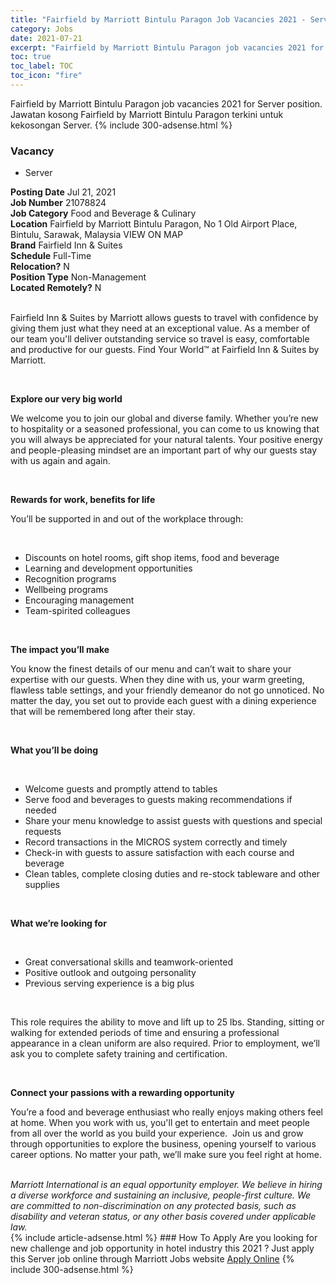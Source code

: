 ```yaml
---
title: "Fairfield by Marriott Bintulu Paragon Job Vacancies 2021 - Server" 
category: Jobs 
date: 2021-07-21 
excerpt: "Fairfield by Marriott Bintulu Paragon job vacancies 2021 for Server position. Jawatan kosong Fairfield by Marriott Bintulu Paragon terkini untuk kekosongan Server." 
toc: true 
toc_label: TOC 
toc_icon: "fire" 
--- 
```


Fairfield by Marriott Bintulu Paragon job vacancies 2021 for Server position. Jawatan kosong Fairfield by Marriott Bintulu Paragon terkini untuk kekosongan Server. 
{% include 300-adsense.html %} 
### Vacancy 
- Server 
<div><div><b>Posting Date</b> Jul 21, 2021<br><b>Job Number</b> 21078824<br><b>Job Category</b> Food and Beverage &amp; Culinary<br><b>Location</b> Fairfield by Marriott Bintulu Paragon, No 1 Old Airport Place, Bintulu, Sarawak, Malaysia VIEW ON MAP<br><b>Brand</b> Fairfield Inn &amp; Suites<br><b>Schedule</b> Full-Time<br><b>Relocation?</b> N<br><b>Position Type</b> Non-Management<br><b>Located Remotely?</b> N<br><br><p>Fairfield Inn &amp; Suites by Marriott allows guests to travel with confidence by giving them just what they need at an exceptional value. As a member of our team you'll deliver outstanding service so travel is easy, comfortable and productive for our guests. Find Your World&#8482; at Fairfield Inn &amp; Suites by Marriott.</p><br></div><div> <p><strong>Explore our very big world</strong></p> <p>We welcome you to join our global and diverse family. Whether you&#8217;re new to hospitality or a seasoned professional, you can come to us knowing that you will always be appreciated for your natural talents. Your positive energy and people-pleasing mindset are an important part of why our guests stay with us again and again.</p> <p>&#160;</p> <p><strong>Rewards for work, benefits for life</strong></p> <p>You&#8217;ll be supported in and out of the workplace through:</p> <p>&#160;</p> <ul> <li>Discounts on hotel rooms, gift shop items, food and beverage</li> <li>Learning and development opportunities</li> <li>Recognition programs</li> <li>Wellbeing programs</li> <li>Encouraging management</li> <li>Team-spirited colleagues</li> </ul> <p>&#160;</p> <p><strong>The impact you&#8217;ll make&#160;</strong></p> <p>You know the finest details of our menu and can&#8217;t wait to share your expertise with our guests. When they dine with us, your warm greeting, flawless table settings, and your friendly demeanor do not go unnoticed. No matter the day, you set out to provide each guest with a dining experience that will be remembered long after their stay<em>.&#160;&#160;&#160;</em></p> <p>&#160;</p> <p><strong>What you&#8217;ll be doing</strong></p> <p>&#160;</p> <ul> <li>Welcome guests and promptly attend to tables</li> <li>Serve food and beverages to guests making recommendations if needed</li> <li>Share your menu knowledge to assist guests with questions and special requests</li> <li>Record transactions in the MICROS system correctly and timely</li> <li>Check-in with guests to assure satisfaction with each course and beverage</li> <li>Clean tables, complete closing duties and re-stock tableware and other supplies</li> </ul> <p>&#160;</p> <p><strong>What we&#8217;re looking for</strong></p> <p><strong>&#160;</strong></p> <ul> <li>Great conversational skills and teamwork-oriented</li> <li>Positive outlook and outgoing personality</li> <li>Previous serving experience is a big plus</li> </ul> <p>&#160;</p> <p>This role requires the ability to move and lift up to 25 lbs. Standing, sitting or walking for extended periods of time and ensuring a professional appearance in a clean uniform are also required. Prior to employment, we&#8217;ll ask you to complete safety training and certification.</p> <p>&#160;</p> <p><strong>Connect your passions with a rewarding opportunity</strong></p> <p>You&#8217;re a food and beverage enthusiast who really enjoys making others feel at home. When you work with us, you'll get to entertain and meet people from all over the world as you build your experience. &#160;Join us and grow through opportunities to explore the business, opening yourself to various career options. No matter your path, we&#8217;ll make sure you feel right at home.</p> </div> <div> &#160;</div> <em>Marriott International is an equal opportunity employer.&#160;We believe in hiring a diverse workforce and sustaining an inclusive, people-first culture.&#160;We are committed to non-discrimination on&#160;any&#160;protected&#160;basis, such as disability and veteran status, or any other basis covered under applicable law.</em><br></div> 
{% include article-adsense.html %} 
### How To Apply 
Are you looking for new challenge and job opportunity in hotel industry this 2021 ?
Just apply this Server job online through Marriott Jobs website 
<a href="https://jobs.marriott.com/marriott/jobs/21078824?lang=en-us" class="btn btn--info" target="_blank" rel="nofollow noopenner">Apply Online</a> 
{% include 300-adsense.html %} 